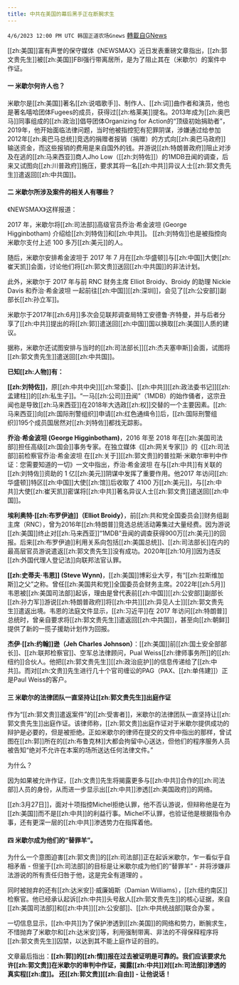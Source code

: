 ```yaml
---
title: 中共在美国的幕后黑手正在断腕求生
---
```

`4/6/2023 12:00 PM UTC 韩国正道农场Gnews` [轉載自GNews](https://gnews.org/articles/1075946)

[[zh:美国]]富有声誉的保守媒体《NEWSMAX》近日发表重磅文章指出，[[zh:郭文贵先生]]被[[zh:美国]]FBI强行带离居所，是为了阻止其在（米歇尔）的案件中作证。

#### 一 米歇尔何许人也？

米歇尔是[[zh:美国]]著名[[zh:说唱歌手]]、制作人、[[zh:词]]曲作者和演员，他也是著名嘻哈团体Fugees的成员，获得过[[zh:格莱美]]提名。2013年成为[[zh:奥巴马]]同事组成的[[zh:政治]]倡导团体Organizing for Action的“顶级初始捐助者”，2019年，他开始面临法律问题，当时他被指控犯有犯罪阴谋，涉嫌通过给参加2012年[[zh:奥巴马总统]]竞选的捐赠者报销（捐赠）的方式向[[zh:奥巴马政府]]输送资金，而这些报销的费用是来自国外的钱。并游说[[zh:特朗普政府]]阻止对涉及在逃的[[zh:马来西亚]]商人Jho Low（[[zh:刘特佐]]）的1MDB丑闻的调查，后来又试图向[[zh:川普政府]]施压，要求其将一名[[zh:中共]]异议人士[[zh:郭文贵先生]]遣返回[[zh:中共国]]。

#### 二 米歇尔所涉及案件的相关人有哪些？

《NEWSMAX》这样报道：

2017 年，米歇尔将[[zh:司法部]]高级官员乔治·希金波坦 (George Higginbotham) 介绍给[[zh:刘特佐]]和[[zh:中共]]。  [[zh:刘特佐]]也是被指控向米歇尔支付上述 100 多万[[zh:美元]]的人。

随后，米歇尔安排希金波坦于 2017 年 7 月在[[zh:华盛顿]]与[[zh:中国]]大使[[zh:崔天凯]]会面，讨论他们将[[zh:郭文贵]]送回[[zh:中共国]]的非法计划。

此外，米歇尔于 2017 年与前 RNC 财务主席 Elliot Broidy、Broidy 的助理 Nickie Davis 和乔治·希金波坦 一起前往[[zh:中国]][[zh:深圳]]，会见了[[zh:公安部]]副部长[[zh:孙立军]]。

米歇尔于2017年[[zh:6月]]多次会见联邦调查局特工安德鲁·齐特曼，并与后者分享了[[zh:中共]]提出的将[[zh:郭]]遣送回[[zh:中国]]国以换取[[zh:美国]]人质的建议。

据称，米歇尔还试图安排与当时的[[zh:司法部长]][[zh:杰夫塞申斯]]会面，试图将[[zh:郭文贵先生]]遣送回[[zh:中共国]]。

**已知[[zh:人物]]有：**

**[[zh:刘特佐]]**，原[[zh:中共中央]][[zh:常委]]、[[zh:中共]][[zh:政法委书记]][[zh:孟建柱]]的[[zh:私生子]]。“一马[[zh:公司]]丑闻”（1MDB）的始作俑者，这宗丑闻也是导致[[zh:马来西亚]]在2018年大选政[[zh:权]]交替的一个主要因素。[[zh:马来西亚]]向[[zh:国际刑警组织]]申请[[zh:红色通缉令]]后，[[zh:国际刑警组织]]195个成员国居然对[[zh:刘特佐]]都找无踪影。

**乔治·希金波坦 (George Higginbotham)**，2016 年至 2018 年在[[zh:美国司法部]]担任高级[[zh:国会]]事务专家。在独立媒体《[[zh:网关专家]]》的《[[zh:司法部]]前检察官乔治·希金波坦 在[[zh:关于]][[zh:郭文贵]]的普拉斯·米歇尔审判中作证：您需要知道的一切》一文中指出，乔治·希金波坦 在与[[zh:中共]]有关联的[[zh:刘特佐]]资助的 1 亿[[zh:美元]]阴谋中发挥了重要作用。他2017 年访问[[zh:华盛顿]]特区[[zh:中国]]大使[[zh:馆]]后收取了 4100 万[[zh:美元]]，与[[zh:中共]]大使[[zh:崔天凯]]密谋将[[zh:中共]]著名异议人士[[zh:郭文贵]]遣送回[[zh:中国]]。

**埃利奥特·[[zh:布罗伊迪]]（Elliot Broidy）**，前[[zh:共和党全国委员会]]财务组副主席（RNC），曾为2016年[[zh:特朗普]]竞选总统活动筹集过大量经费。因为游说[[zh:美国]]终止对[[zh:马来西亚]]“1MDB”丑闻的调查获得900万[[zh:美元]]的回报。后来[[zh:布罗伊迪]]利用关系向包括[[zh:美国总统]]、[[zh:司法部长]]在内的最高层官员游说遣返[[zh:郭文贵先生]]没有成功。2020年[[zh:10月]]因为违反[[zh:外国代理人登记法]]向联邦法官认罪。

**[[zh:史蒂夫·韦恩]] (Steve Wynn)**，[[zh:美国]]博彩业大亨，有“[[zh:拉斯维加斯]]之父”之称。曾任[[zh:美国共和党]]全国委员会财务主席。2022年[[zh:5月]]韦恩被[[zh:美国司法部]]起诉，理由是曾代表前[[zh:中国]][[zh:公安部]]副部长[[zh:孙力军]]游说[[zh:特朗普政府]]将[[zh:中共]][[zh:异见人士]][[zh:郭文贵先生]]遣返出境。韦恩的法庭文件显示，[[zh:习近平]]在 2017 年访问[[zh:特朗普]]总统时，曾亲自要求将[[zh:郭文贵先生]]遣返回[[zh:中共国]]，甚至向[[zh:朝鲜]]提供了新的一揽子援助计划作为回报。

**杰伊·[[zh:约翰]]逊（Jeh Charles Johnson）**：[[zh:美国]]前[[zh:国土安全部部长]]、[[zh:联邦检察官]]、空军总法律顾问，Pual Weiss[[zh:律师事务所]]的[[zh:纽约]]合伙人。他把[[zh:郭文贵先生]][[zh:政治庇护]]的信息传递给了[[zh:中共]]。而对[[zh:文贵]]先生进行几十个官司缠讼的PAG（PAX、[[zh:单伟建]]）正是Paul Weiss的客户。

#### 三 米歇尔的法律团队一直坚持让[[zh:郭文贵先生]]出庭作证

作为“[[zh:郭文贵]]遣返案件”的[[zh:受害者]]，米歇尔的法律团队一直坚持让[[zh:郭文贵先生]]出庭作证。该律师称，[[zh:郭文贵]]出庭作证对于米歇尔提供成功的辩护是必要的，但是被拒绝。正如米歇尔的律师在提交的文件中指出的那样，曾试图在[[zh:郭]]所在的[[zh:布鲁克林]]大都会拘留中心送达，但他们的程序服务人员被告知“绝对不允许在本案的场所送达任何法律文件。”

为什么？

因为如果被允许作证，[[zh:文贵]]先生将揭露更多与[[zh:中共]]合作的[[zh:司法部]]人员的身份，从而进一步显示出[[zh:中共]]渗透[[zh:美国政府]]的网络。

[[zh:3月27日]]，面对十项指控Michel拒绝认罪，他不否认游说，但辩称他是在为[[zh:美国]]而不是[[zh:中共]]的利益行事。Michel不认罪，也验证他是根据指令办事，还有更深一层的[[zh:中共]]渗透势力在指挥着他。

#### 四 米歇尔成为他们的“替罪羊”。

为什么一个意图迫害[[zh:郭文贵]]的[[zh:司法部]]正在起诉米歇尔，乍一看似乎自相矛盾 - 但鉴于[[zh:司法部]]的目标是让米歇尔成为他们的“替罪羊” - 并将涉嫌非法游说的所有责任归咎于他，这是完全有道理的 。

同时被抛弃的还有[[zh:达米安]]·威廉姆斯（Damian Williams），[[zh:纽约南区]]检察官。他已经承认起诉[[zh:中共]]头号敌人[[zh:郭文贵先生]]的核心证据，來自[[zh:美国司法部]]和[[zh:中共]][[zh:公安部]]、[[zh:中共统战部]]联合办案 。

一切信息显示，[[zh:中共]]为了保护渗透到[[zh:美国]]的网络和势力，断腕求生，不惜抛弃了米歇尔和[[zh:达米安]]等，利用强制带离、非法的不得保释程序将[[zh:郭文贵先生]]囚禁，以达到其不能上庭作证的目的。

文章最后指出：**[[zh:郭]]的[[zh:情]]报在过去被证明是可靠的。我们应该要求允许[[zh:郭文贵]]在米歇尔的审判中作证，揭露[[zh:中共]]对[[zh:司法部]]渗透的真实程[[zh:度]]。 还[[zh:郭文贵]][[zh:自由]] - 让他说话！**
